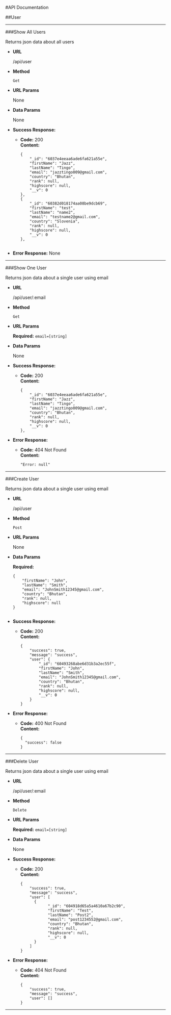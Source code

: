 #API Documentation

##User
___

###Show All Users

Returns json data about all users
* **URL**

    /api/user


* **Method**

    `Get`


*  **URL Params**

   None


* **Data Params**

  None


* **Success Response:**

    * **Code:** 200 <br />
      **Content:** 
      ```
      {
          "_id": "6037e4eeaa6ade6fa621a55e",
          "firstName": "Jazz",
          "lastName": "Tingo",
          "email": "jazztingo009@gmail.com",
          "country": "Bhutan",
          "rank": null,
          "highscore": null,
          "__v": 0
      },
      {
          "_id": "60382d018174aa08be9dcb69",
          "firstName": "test",
          "lastName": "name2",
          "email": "testname2@gmail.com",
          "country": "Slovenia",
          "rank": null,
          "highscore": null,
          "__v": 0
      },


* **Error Response:**
    None
  
___

###Show One User 

Returns json data about a single user using email
* **URL**

  /api/user/:email


* **Method**
  
  `Get`


*  **URL Params**

   **Required:**
   `email=[string]`


* **Data Params**

  None


* **Success Response:**

    * **Code:** 200 <br />
      **Content:**
      ```
      {
          "_id": "6037e4eeaa6ade6fa621a55e",
          "firstName": "Jazz",
          "lastName": "Tingo",
          "email": "jazztingo009@gmail.com",
          "country": "Bhutan",
          "rank": null,
          "highscore": null,
          "__v": 0
      },

* **Error Response:**
    * **Code:** 404 Not Found <br />
      **Content:**
        ```
        "Error: null"
___

###Create User

Returns json data about a single user using email
* **URL**

  /api/user


* **Method**

  `Post`


*  **URL Params**

    None


* **Data Params**

  **Required:**
    ```
    { 
        "firstName": "John",
        "lastName": "Smith",
        "email": "JohnSmith12345@gmail.com",
        "country": "Bhutan",
        "rank": null,
        "highscore": null
    } 


* **Success Response:**

    * **Code:** 200 <br />
      **Content:**
      ```
      {
          "success": true,
          "message": "success",
          "user": {
              "_id": "60493268abe6d31b3a2ec55f",
              "firstName": "John",
              "lastName": "Smith",
              "email": "JohnSmith12345@gmail.com",
              "country": "Bhutan",
              "rank": null,
              "highscore": null,
              "__v": 0
          }
      }

* **Error Response:**
    * **Code:** 400 Not Found <br />
      **Content:**
        ```
        {
          "success": false
        }
___

###Delete User

Returns json data about a single user using email
* **URL**

  /api/user/:email


* **Method**

  `Delete`


*  **URL Params**

   **Required:**
   `email=[string]`


* **Data Params**

    None


* **Success Response:**

    * **Code:** 200 <br />
      **Content:**
      ```
      {
          "success": true,
          "message": "success",
          "user": [
            {
                  "_id": "604918d65a5a4610a67b2c90",
                  "firstName": "Test",
                  "lastName": "Post2",
                  "email": "post1234552@gmail.com",
                  "country": "Bhutan",
                  "rank": null,
                  "highscore": null,
                  "__v": 0
            }         
          ]
      }

* **Error Response:**
    * **Code:** 404 Not Found <br />
      **Content:**
        ```
        {
            "success": true,
            "message": "success",
            "user": []
        }
___
  
